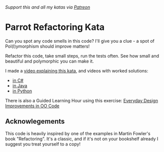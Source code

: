 _Support this and all my katas via [Patreon](https://www.patreon.com/EmilyBache)_

Parrot Refactoring Kata
=======================

Can you spot any code smells in this code? I'll give you a clue - a spot of Pol(l)ymorphism should improve matters!

Refactor this code, take small steps, run the tests often. See how small and beautiful and polymorphic you can make it.

I made a [video explaining this kata](https://youtu.be/UxNEHKg_2eA), and videos with worked solutions:

* [in C#](https://youtu.be/IvFX8Ivit1k)
* [in Java](https://youtu.be/7IT6c8wwHs4)
* [in Python](https://youtu.be/pO_5DQ3vDtc)

There is also a Guided Learning Hour using this exercise: [Everyday Design Improvements in OO Code](https://youtu.be/NCEWAqEFPic)

Acknowlegements
---------------

This code is heavily inspired by one of the examples in Martin Fowler's book "Refactoring". It's a classic, and if it's not on your bookshelf already I suggest you treat yourself to a copy!
